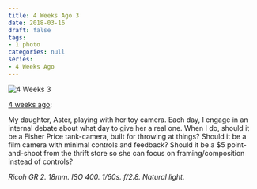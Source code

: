 ```yaml
---
title: 4 Weeks Ago 3
date: 2018-03-16
draft: false
tags:
- 1 photo
categories: null
series: 
- 4 Weeks Ago
---
```

![4 Weeks 3](/posts/4weeks3.jpg)

[4 weeks ago](https://light-transmuter.netlify.com/posts/4weeks/):

My daughter, Aster, playing with her toy camera. Each day, I engage in an internal debate about what day to give her a real one. When I do, should it be a Fisher Price tank-camera, built for throwing at things? Should it be a film camera with minimal controls and feedback? Should it be a $5 point-and-shoot from the thrift store so she can focus on framing/composition instead of controls?

*Ricoh GR 2. 18mm. ISO 400. 1/60s. f/2.8. Natural light.*

